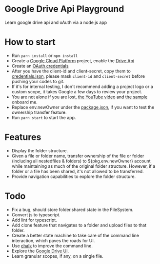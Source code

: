 # Google Drive Api Playground
Learn google drive api and oAuth via a node js app

# How to start
- Run `yarn install` or `npm install`
- Create a [Google Cloud Platform](https://developers.google.com/workspace/guides/create-project) project, enable the [Drive Api](https://console.cloud.google.com/marketplace/browse?q=drive)
- Create an [OAuth credentials](https://developers.google.com/workspace/guides/create-credentials)
- After you have the client-id and client-secret, copy them to [credentials.json](https://github.com/YiyangLi/googleDriveApiPlayground/blob/main/credentials.json), please mask `client-id` and `client-secret` before pushing your codes to git. 
- If it's for internal testing,  I don't recommend adding a project logo or a custom scope, it takes Google a few days to review your project. 
- You are not alone if you are lost, [the YouTube video](https://www.youtube.com/watch?v=1y0-IfRW114&t=261s) and [the sample](https://developers.google.com/drive/api/v3/quickstart/nodejs) onboard me. 
- Replace env.newOwner under the [package.json](https://github.com/YiyangLi/googleDriveApiPlayground/blob/main/package.json), if you want to test the ownership transfer feature. 
- Run `yarn start` to start the app.

# Features
- Display the folder structure.
- Given a file or folder name, transfer ownership of the file or folder (including all nestedfiles & folders) to ${pkg.env.newOwner} account while maintaining as much of the original folder structure. However, if a folder or a file has been shared, it's not allowed to be transferred. 
- Provide navigation capabilities to explore the folder structure.

# Todo
- Fix a bug, should store folder.shared state in the FileSystem.
- Convert js to typescript.
- Add lint for typescript.
- Add clone feature that navigates to a folder and upload files to that folder.
- Create a better state machine to take care of the command line interaction, which paves the roads for UI.
- Use [chalk](https://www.npmjs.com/package/chalk) to improve the command line.
- Explore the [Google Drive UI](https://developers.google.com/drive/api/v3/about-apps).
- Learn granular scopes, if any, on a single file.